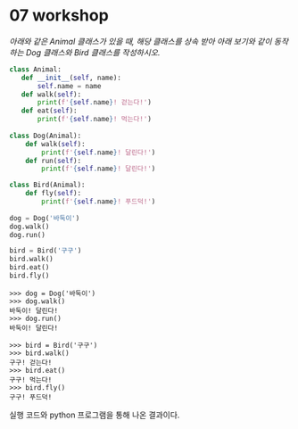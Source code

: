 # 07 workshop

*아래와 같은 Animal 클래스가 있을 때, 해당 클래스를 상속 받아 아래 보기와 같이 동작하는 Dog 클래스와 Bird 클래스를 작성하시오.*

```python
class Animal:
   def __init__(self, name):
       self.name = name
   def walk(self):
       print(f'{self.name}! 걷는다!')
   def eat(self):
       print(f'{self.name}! 먹는다!')
    
class Dog(Animal):
    def walk(self):
        print(f'{self.name}! 달린다!')
    def run(self):
        print(f'{self.name}! 달린다!')

class Bird(Animal):
    def fly(self):
        print(f'{self.name}! 푸드덕!')
    
dog = Dog('바둑이')
dog.walk()
dog.run()

bird = Bird('구구')
bird.walk()
bird.eat()
bird.fly()
```

```
>>> dog = Dog('바둑이')
>>> dog.walk()
바둑이! 달린다!
>>> dog.run()
바둑이! 달린다!

>>> bird = Bird('구구')
>>> bird.walk()
구구! 걷는다!
>>> bird.eat()
구구! 먹는다!
>>> bird.fly()
구구! 푸드덕!
```

실행 코드와 python 프로그램을 통해 나온 결과이다.